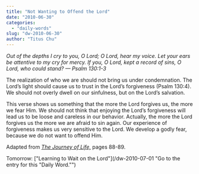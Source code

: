 ```yaml
---
title: "Not Wanting to Offend the Lord"
date: "2010-06-30"
categories: 
  - "daily-words"
slug: "dw-2010-06-30"
author: "Titus Chu"
---
```


_Out of the depths I cry to you, O Lord; O Lord, hear my voice. Let your ears be attentive to my cry for mercy. If you, O Lord, kept a record of sins, O Lord, who could stand? — Psalm 130:1-3_

The realization of who we are should not bring us under condemnation. The Lord’s light should cause us to trust in the Lord’s forgiveness (Psalm 130:4). We should not overly dwell on our sinfulness, but on the Lord’s salvation.

This verse shows us something that the more the Lord forgives us, the more we fear Him. We should not think that enjoying the Lord’s forgiveness will lead us to be loose and careless in our behavior. Actually, the more the Lord forgives us the more we are afraid to sin again. Our experience of forgiveness makes us very sensitive to the Lord. We develop a godly fear, because we do not want to offend Him.

Adapted from _[The Journey of Life,](/book-journey/ "Go to the listing for this book.")_ pages 88-89.

Tomorrow: ["Learning to Wait on the Lord"](/dw-2010-07-01 "Go to the entry for this "Daily Word."")

